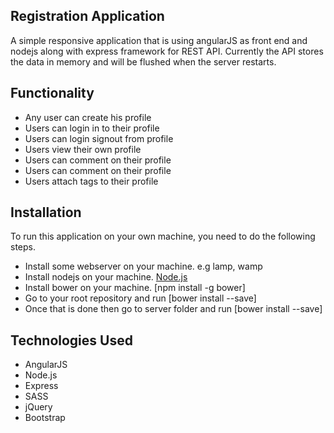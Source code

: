 <h2>Registration Application</h2>
<p>
A simple responsive application that is using angularJS as front end and nodejs along with express framework for REST API.
Currently the API stores the data in memory and will be flushed when the server restarts.
</p>

<h2>Functionality</h2>
<ul>
  <li>Any user can create his profile</li>
  <li>Users can login in to their profile</li>
  <li>Users can login signout from profile</li>
  <li>Users view their own profile</li>
  <li>Users can comment on their profile</li>
  <li>Users can comment on their profile</li>
  <li>Users attach tags to their profile</li>
</ul>

<h2>Installation</h2>

<p>
To run this application on your own machine, you need to do the following steps.
</p>
<ul>
  <li>Install some webserver on your machine. e.g lamp, wamp</li>
  <li>Install nodejs on your machine. <a href="https://nodejs.org/">Node.js</a></li>
  <li>Install bower on your machine. [npm install -g bower]</li>
  <li>Go to your root repository and run [bower install --save]</li>
  <li>Once that is done then go to server folder and run [bower install --save]</li>
</ul>

<h2>Technologies Used</h2>
<ul>
  <li>AngularJS</li>
  <li>Node.js</li>
  <li>Express</li>
  <li>SASS</li>
  <li>jQuery</li>
  <li>Bootstrap</li>
</ul>
